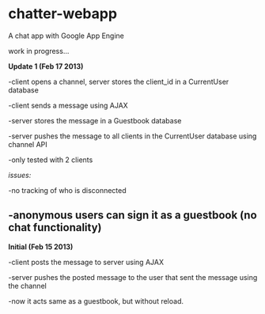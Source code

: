 chatter-webapp
==============

A chat app with Google App Engine

work in progress...

**Update 1 (Feb 17 2013)**

-client opens a channel, server stores the client_id in a CurrentUser database

-client sends a message using AJAX

-server stores the message in a Guestbook database

-server pushes the message to all clients in the CurrentUser database using channel API

-only tested with 2 clients 

*issues:*

-no tracking of who is disconnected

-anonymous users can sign it as a guestbook (no chat functionality)
---------------------------------------------------------------------------------------

**Initial (Feb 15 2013)**

-client posts the message to server using AJAX

-server pushes the posted message to the user that sent the message using the channel

-now it acts same as a guestbook, but without reload.
